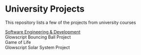 # University Projects
This repository lists a few of the projects from university courses

<ins>Software Engineering & Development</ins>  
Glowscript Bouncing Ball Project  
Game of Life  
Glowscript Solar System Project
